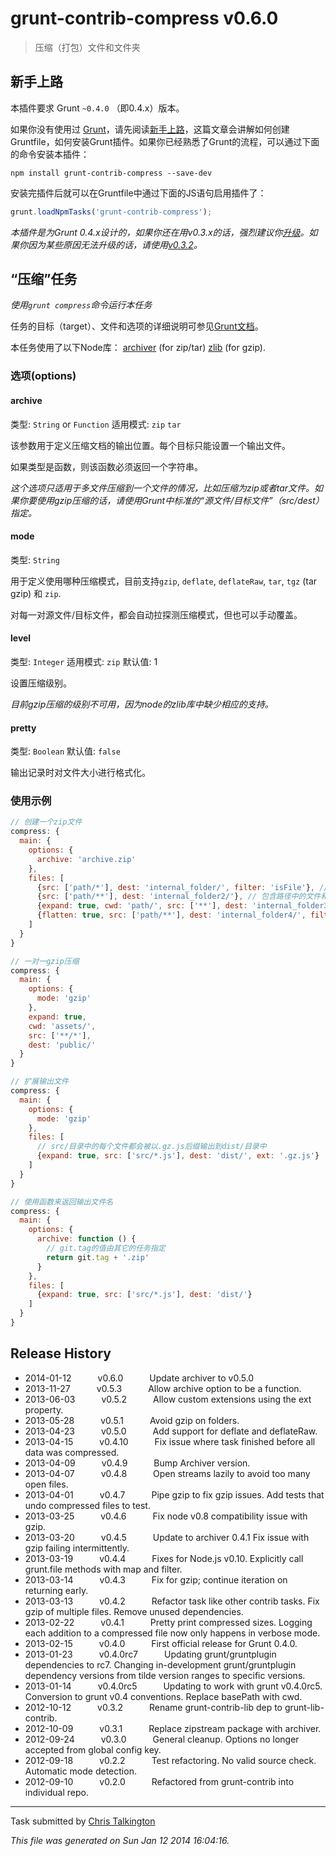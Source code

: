 # grunt-contrib-compress v0.6.0

> 压缩（打包）文件和文件夹


## 新手上路
本插件要求 Grunt `~0.4.0` （即0.4.x）版本。

如果你没有使用过 [Grunt](http://www.gruntjs.org/)，请先阅读[新手上路](http://www.gruntjs.org/article/getting_started.html)，这篇文章会讲解如何创建Gruntfile，如何安装Grunt插件。如果你已经熟悉了Grunt的流程，可以通过下面的命令安装本插件：

```shell
npm install grunt-contrib-compress --save-dev
```

安装完插件后就可以在Gruntfile中通过下面的JS语句启用插件了：

```js
grunt.loadNpmTasks('grunt-contrib-compress');
```

*本插件是为Grunt 0.4.x设计的，如果你还在用v0.3.x的话，强烈建议你[升级](http://www.gruntjs.org/article/grunt.html)。如果你因为某些原因无法升级的话，请使用[v0.3.2](https://github.com/gruntjs/grunt-contrib-compress/tree/grunt-0.3-stable)。*


## “压缩”任务

_使用`grunt compress`命令运行本任务_

任务的目标（target）、文件和选项的详细说明可参见[Grunt文档](http://www.gruntjs.org/article/configuring_tasks.html)。

本任务使用了以下Node库：
[archiver](https://github.com/ctalkington/node-archiver) (for zip/tar)
[zlib](http://nodejs.org/api/zlib.html#zlib_options) (for gzip).

### 选项(options)

#### archive
类型: `String` or `Function`
适用模式: `zip` `tar`

该参数用于定义压缩文档的输出位置。每个目标只能设置一个输出文件。

如果类型是函数，则该函数必须返回一个字符串。

*这个选项只适用于多文件压缩到一个文件的情况，比如压缩为zip或者tar文件。如果你要使用gzip压缩的话，请使用Grunt中标准的“源文件/目标文件”（src/dest）指定。*

#### mode
类型: `String`

用于定义使用哪种压缩模式，目前支持`gzip`, `deflate`, `deflateRaw`, `tar`, `tgz` (tar gzip) 和 `zip`.

对每一对源文件/目标文件，都会自动拉探测压缩模式，但也可以手动覆盖。

#### level
类型: `Integer`
适用模式: `zip`
默认值: 1

设置压缩级别。

*目前gzip压缩的级别不可用，因为node的zlib库中缺少相应的支持。*

#### pretty
类型: `Boolean`
默认值: `false`

输出记录时对文件大小进行格式化。

### 使用示例

```js
// 创建一个zip文件
compress: {
  main: {
    options: {
      archive: 'archive.zip'
    },
    files: [
      {src: ['path/*'], dest: 'internal_folder/', filter: 'isFile'}, // 包含路径中的文件
      {src: ['path/**'], dest: 'internal_folder2/'}, // 包含路径中的文件和子目录
      {expand: true, cwd: 'path/', src: ['**'], dest: 'internal_folder3/'}, // 使所有源文件相对于cwd
      {flatten: true, src: ['path/**'], dest: 'internal_folder4/', filter: 'isFile'} // 将结果扁平化，全部放在同一级目录
    ]
  }
}
```

```js
// 一对一gzip压缩
compress: {
  main: {
    options: {
      mode: 'gzip'
    },
    expand: true,
    cwd: 'assets/',
    src: ['**/*'],
    dest: 'public/'
  }
}
```

```js
// 扩展输出文件
compress: {
  main: {
    options: {
      mode: 'gzip'
    },
    files: [
      // src/目录中的每个文件都会被以.gz.js后缀输出到dist/目录中
      {expand: true, src: ['src/*.js'], dest: 'dist/', ext: '.gz.js'}
    ]
  }
}

```
```js
// 使用函数来返回输出文件名
compress: {
  main: {
    options: {
      archive: function () {
        // git.tag的值由其它的任务指定
        return git.tag + '.zip'
      }
    },
    files: [
      {expand: true, src: ['src/*.js'], dest: 'dist/'}
    ]
  }
}
```




## Release History

 * 2014-01-12   v0.6.0   Update archiver to v0.5.0
 * 2013-11-27   v0.5.3   Allow archive option to be a function.
 * 2013-06-03   v0.5.2   Allow custom extensions using the ext property.
 * 2013-05-28   v0.5.1   Avoid gzip on folders.
 * 2013-04-23   v0.5.0   Add support for deflate and deflateRaw.
 * 2013-04-15   v0.4.10   Fix issue where task finished before all data was compressed.
 * 2013-04-09   v0.4.9   Bump Archiver version.
 * 2013-04-07   v0.4.8   Open streams lazily to avoid too many open files.
 * 2013-04-01   v0.4.7   Pipe gzip to fix gzip issues. Add tests that undo compressed files to test.
 * 2013-03-25   v0.4.6   Fix node v0.8 compatibility issue with gzip.
 * 2013-03-20   v0.4.5   Update to archiver 0.4.1 Fix issue with gzip failing intermittently.
 * 2013-03-19   v0.4.4   Fixes for Node.js v0.10. Explicitly call grunt.file methods with map and filter.
 * 2013-03-14   v0.4.3   Fix for gzip; continue iteration on returning early.
 * 2013-03-13   v0.4.2   Refactor task like other contrib tasks. Fix gzip of multiple files. Remove unused dependencies.
 * 2013-02-22   v0.4.1   Pretty print compressed sizes. Logging each addition to a compressed file now only happens in verbose mode.
 * 2013-02-15   v0.4.0   First official release for Grunt 0.4.0.
 * 2013-01-23   v0.4.0rc7   Updating grunt/gruntplugin dependencies to rc7. Changing in-development grunt/gruntplugin dependency versions from tilde version ranges to specific versions.
 * 2013-01-14   v0.4.0rc5   Updating to work with grunt v0.4.0rc5. Conversion to grunt v0.4 conventions. Replace basePath with cwd.
 * 2012-10-12   v0.3.2   Rename grunt-contrib-lib dep to grunt-lib-contrib.
 * 2012-10-09   v0.3.1   Replace zipstream package with archiver.
 * 2012-09-24   v0.3.0   General cleanup. Options no longer accepted from global config key.
 * 2012-09-18   v0.2.2   Test refactoring. No valid source check. Automatic mode detection.
 * 2012-09-10   v0.2.0   Refactored from grunt-contrib into individual repo.

---

Task submitted by [Chris Talkington](http://christalkington.com/)

*This file was generated on Sun Jan 12 2014 16:04:16.*

